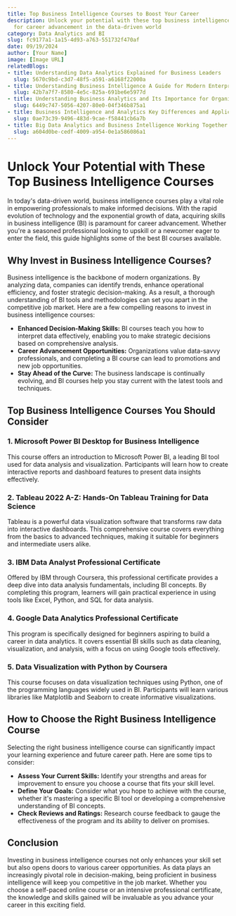 ```yaml
---
title: Top Business Intelligence Courses to Boost Your Career
description: Unlock your potential with these top business intelligence courses essential
  for career advancement in the data-driven world
category: Data Analytics and BI
slug: fc9177a1-1a15-4d93-a763-551732f470af
date: 09/19/2024
author: [Your Name]
image: [Image URL]
relatedBlogs:
- title: Understanding Data Analytics Explained for Business Leaders
  slug: 5670c9bd-c3d7-48f5-a591-a6168f22000a
- title: Understanding Business Intelligence A Guide for Modern Enterprises
  slug: 42b7a7f7-8580-4e5c-825a-691be6e5977d
- title: Understanding Business Analytics and Its Importance for Organizations
  slug: 6449c747-5056-4207-80e0-04f346b875a1
- title: Business Intelligence and Analytics Key Differences and Applications
  slug: 0ae73c39-9496-483d-9cae-f58441cb6a7b
- title: Big Data Analytics and Business Intelligence Working Together for Success
  slug: a604d0be-cedf-4009-a954-0e1a586086a1
---
```


# Unlock Your Potential with These Top Business Intelligence Courses

In today's data-driven world, business intelligence courses play a vital role in empowering professionals to make informed decisions. With the rapid evolution of technology and the exponential growth of data, acquiring skills in business intelligence (BI) is paramount for career advancement. Whether you're a seasoned professional looking to upskill or a newcomer eager to enter the field, this guide highlights some of the best BI courses available.

## Why Invest in Business Intelligence Courses?

Business intelligence is the backbone of modern organizations. By analyzing data, companies can identify trends, enhance operational efficiency, and foster strategic decision-making. As a result, a thorough understanding of BI tools and methodologies can set you apart in the competitive job market. Here are a few compelling reasons to invest in business intelligence courses:

- **Enhanced Decision-Making Skills:** BI courses teach you how to interpret data effectively, enabling you to make strategic decisions based on comprehensive analysis.
- **Career Advancement Opportunities:** Organizations value data-savvy professionals, and completing a BI course can lead to promotions and new job opportunities.
- **Stay Ahead of the Curve:** The business landscape is continually evolving, and BI courses help you stay current with the latest tools and techniques.

## Top Business Intelligence Courses You Should Consider

### 1. Microsoft Power BI Desktop for Business Intelligence
This course offers an introduction to Microsoft Power BI, a leading BI tool used for data analysis and visualization. Participants will learn how to create interactive reports and dashboard features to present data insights effectively.

### 2. Tableau 2022 A-Z: Hands-On Tableau Training for Data Science
Tableau is a powerful data visualization software that transforms raw data into interactive dashboards. This comprehensive course covers everything from the basics to advanced techniques, making it suitable for beginners and intermediate users alike.

### 3. IBM Data Analyst Professional Certificate
Offered by IBM through Coursera, this professional certificate provides a deep dive into data analysis fundamentals, including BI concepts. By completing this program, learners will gain practical experience in using tools like Excel, Python, and SQL for data analysis.

### 4. Google Data Analytics Professional Certificate
This program is specifically designed for beginners aspiring to build a career in data analytics. It covers essential BI skills such as data cleaning, visualization, and analysis, with a focus on using Google tools effectively.

### 5. Data Visualization with Python by Coursera
This course focuses on data visualization techniques using Python, one of the programming languages widely used in BI. Participants will learn various libraries like Matplotlib and Seaborn to create informative visualizations.

## How to Choose the Right Business Intelligence Course

Selecting the right business intelligence course can significantly impact your learning experience and future career path. Here are some tips to consider:

- **Assess Your Current Skills:** Identify your strengths and areas for improvement to ensure you choose a course that fits your skill level.
- **Define Your Goals:** Consider what you hope to achieve with the course, whether it's mastering a specific BI tool or developing a comprehensive understanding of BI concepts.
- **Check Reviews and Ratings:** Research course feedback to gauge the effectiveness of the program and its ability to deliver on promises.

## Conclusion

Investing in business intelligence courses not only enhances your skill set but also opens doors to various career opportunities. As data plays an increasingly pivotal role in decision-making, being proficient in business intelligence will keep you competitive in the job market. Whether you choose a self-paced online course or an intensive professional certificate, the knowledge and skills gained will be invaluable as you advance your career in this exciting field.